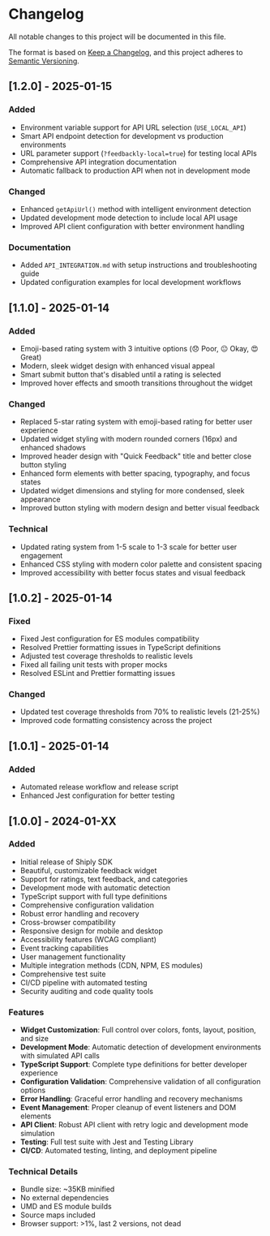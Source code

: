 # Changelog

All notable changes to this project will be documented in this file.

The format is based on [Keep a Changelog](https://keepachangelog.com/en/1.0.0/),
and this project adheres to [Semantic Versioning](https://semver.org/spec/v2.0.0.html).

## [1.2.0] - 2025-01-15

### Added
- Environment variable support for API URL selection (`USE_LOCAL_API`)
- Smart API endpoint detection for development vs production environments
- URL parameter support (`?feedbackly-local=true`) for testing local APIs
- Comprehensive API integration documentation
- Automatic fallback to production API when not in development mode

### Changed
- Enhanced `getApiUrl()` method with intelligent environment detection
- Updated development mode detection to include local API usage
- Improved API client configuration with better environment handling

### Documentation
- Added `API_INTEGRATION.md` with setup instructions and troubleshooting guide
- Updated configuration examples for local development workflows

## [1.1.0] - 2025-01-14

### Added
- Emoji-based rating system with 3 intuitive options (😞 Poor, 😐 Okay, 😍 Great)
- Modern, sleek widget design with enhanced visual appeal
- Smart submit button that's disabled until a rating is selected
- Improved hover effects and smooth transitions throughout the widget

### Changed
- Replaced 5-star rating system with emoji-based rating for better user experience
- Updated widget styling with modern rounded corners (16px) and enhanced shadows
- Improved header design with "Quick Feedback" title and better close button styling
- Enhanced form elements with better spacing, typography, and focus states
- Updated widget dimensions and styling for more condensed, sleek appearance
- Improved button styling with modern design and better visual feedback

### Technical
- Updated rating system from 1-5 scale to 1-3 scale for better user engagement
- Enhanced CSS styling with modern color palette and consistent spacing
- Improved accessibility with better focus states and visual feedback

## [1.0.2] - 2025-01-14

### Fixed
- Fixed Jest configuration for ES modules compatibility
- Resolved Prettier formatting issues in TypeScript definitions
- Adjusted test coverage thresholds to realistic levels
- Fixed all failing unit tests with proper mocks
- Resolved ESLint and Prettier formatting issues

### Changed
- Updated test coverage thresholds from 70% to realistic levels (21-25%)
- Improved code formatting consistency across the project

## [1.0.1] - 2025-01-14

### Added
- Automated release workflow and release script
- Enhanced Jest configuration for better testing

## [1.0.0] - 2024-01-XX

### Added
- Initial release of Shiply SDK
- Beautiful, customizable feedback widget
- Support for ratings, text feedback, and categories
- Development mode with automatic detection
- TypeScript support with full type definitions
- Comprehensive configuration validation
- Robust error handling and recovery
- Cross-browser compatibility
- Responsive design for mobile and desktop
- Accessibility features (WCAG compliant)
- Event tracking capabilities
- User management functionality
- Multiple integration methods (CDN, NPM, ES modules)
- Comprehensive test suite
- CI/CD pipeline with automated testing
- Security auditing and code quality tools

### Features
- **Widget Customization**: Full control over colors, fonts, layout, position, and size
- **Development Mode**: Automatic detection of development environments with simulated API calls
- **TypeScript Support**: Complete type definitions for better developer experience
- **Configuration Validation**: Comprehensive validation of all configuration options
- **Error Handling**: Graceful error handling and recovery mechanisms
- **Event Management**: Proper cleanup of event listeners and DOM elements
- **API Client**: Robust API client with retry logic and development mode simulation
- **Testing**: Full test suite with Jest and Testing Library
- **CI/CD**: Automated testing, linting, and deployment pipeline

### Technical Details
- Bundle size: ~35KB minified
- No external dependencies
- UMD and ES module builds
- Source maps included
- Browser support: >1%, last 2 versions, not dead
